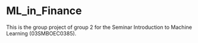 # ML_in_Finance
This is the group project of group 2 for the Seminar Introduction to Machine Learning (03SMBOEC0385).
